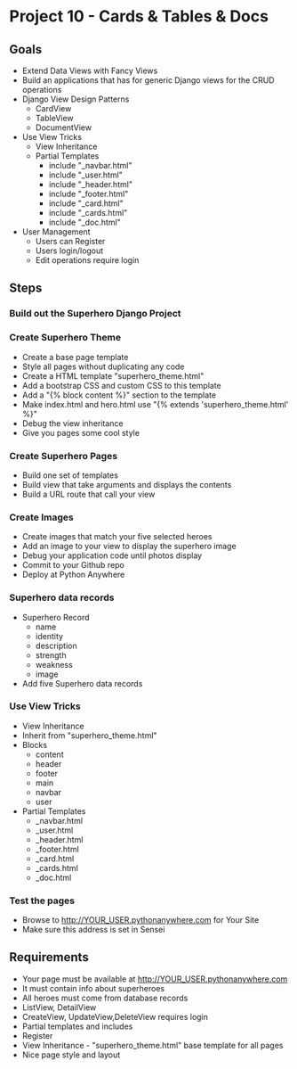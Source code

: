 # Project 10 - Cards & Tables & Docs

## Goals
* Extend Data Views with Fancy Views
* Build an applications that has for generic Django views for the CRUD operations
* Django View Design Patterns
    * CardView
    * TableView
    * DocumentView
* Use View Tricks
    * View Inheritance
    * Partial Templates
        * include "_navbar.html"
        * include "_user.html"
        * include "_header.html"
        * include "_footer.html"
        * include "_card.html"
        * include "_cards.html"
        * include "_doc.html"
* User Management
    * Users can Register 
    * Users login/logout
    * Edit operations require login



## Steps

### Build out the Superhero Django Project

### Create Superhero Theme
* Create a base page template
* Style all pages without duplicating any code
* Create a HTML template "superhero_theme.html"
* Add a bootstrap CSS and custom CSS to this template
* Add a "{% block content %}" section to the template
* Make index.html and hero.html use "{% extends 'superhero_theme.html' %}"
* Debug the view inheritance
* Give you pages some cool style


### Create Superhero Pages
* Build one set of templates
* Build view that take arguments and displays the contents
* Build a URL route that call your view


### Create Images 
* Create images that match your five selected heroes
* Add an image to your view to display the superhero image
* Debug your application code until photos display
* Commit to your Github repo
* Deploy at Python Anywhere


### Superhero data records
* Superhero Record
    * name
    * identity
    * description
    * strength
    * weakness
    * image
* Add five Superhero data records
    

### Use View Tricks
* View Inheritance
* Inherit from "superhero_theme.html"
* Blocks
    * content
    * header
    * footer
    * main
    * navbar
    * user
* Partial Templates
    * _navbar.html
    * _user.html
    * _header.html
    * _footer.html
    * _card.html
    * _cards.html
    * _doc.html


### Test the pages
* Browse to http://YOUR_USER.pythonanywhere.com for Your Site
* Make sure this address is set in Sensei



## Requirements
* Your page must be available at http://YOUR_USER.pythonanywhere.com
* It must contain info about superheroes
* All heroes must come from database records
* ListView, DetailView
* CreateView, UpdateView,DeleteView requires login
* Partial templates and includes
* Register
* View Inheritance - "superhero_theme.html" base template for all pages
* Nice page style and layout
